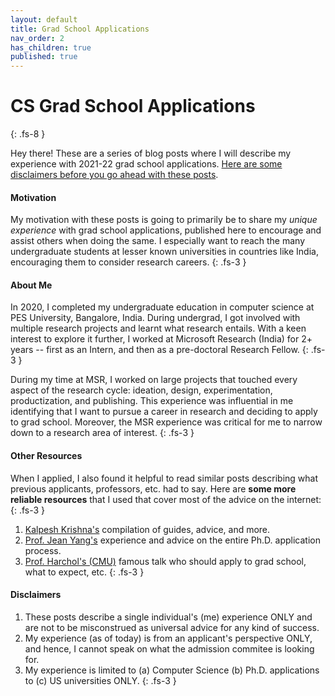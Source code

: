 ```yaml
---
layout: default
title: Grad School Applications
nav_order: 2
has_children: true
published: true
---
```


# CS Grad School Applications
{: .fs-8 }

Hey there! These are a series of blog posts where I will describe my experience with 2021-22 grad school applications. 
[Here are some disclaimers before you go ahead with these posts](#disclaimers).

#### Motivation
My motivation with these posts is going to primarily be to share my *unique experience* with grad school applications, published here to encourage and assist others when doing the same. I especially want to reach the many undergraduate students at lesser known universities in countries like India, encouraging them to consider research careers.
{: .fs-3 }

#### About Me
In 2020, I completed my undergraduate education in computer science at PES University, Bangalore, India. During undergrad, I got involved with multiple research projects and learnt what research entails. With a keen interest to explore it further, I worked at Microsoft Research (India) for 2+ years -- first as an Intern, and then as a pre-doctoral Research Fellow. 
{: .fs-3 }

During my time at MSR, I worked on large projects that touched every aspect of the research cycle: ideation, design, experimentation, productization, and publishing. This experience was influential in me identifying that I want to pursue a career in research and deciding to apply to grad school. Moreover, the MSR experience was critical for me to narrow down to a research area of interest.
{: .fs-3 }

<!-- I'm starting graduate program at Berkeley.  -->

#### Other Resources
When I applied, I also found it helpful to read similar posts describing what previous applicants, professors, etc. had to say. Here are **some more reliable resources** that I used that cover most of the advice on the internet:
{: .fs-3 }

1. [Kalpesh Krishna's](https://martiansideofthemoon.github.io/2018/05/29/grad-resources.html) compilation of guides, advice, and more.
2. [Prof. Jean Yang's](https://jxyzabc.blogspot.com/2008/08/cs-grad-school-part-1-deciding-to-apply.html) experience and advice on the entire Ph.D. application process.
3. [Prof. Harchol's (CMU)](http://www.cs.cmu.edu/~harchol/gradschooltalk.pdf) famous talk who should apply to grad school, what to expect, etc.
{: .fs-3 }

#### Disclaimers
1. These posts describe a single individual's (me) experience ONLY and are not to be misconstrued as universal advice for any kind of success.
2. My experience (as of today) is from an applicant's perspective ONLY, and hence, I cannot speak on what the admission commitee is looking for.
3. My experience is limited to (a) Computer Science (b) Ph.D. applications to (c) US universities ONLY.
{: .fs-3 }